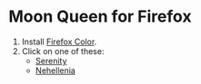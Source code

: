  # Moon Queen for Firefox

 1. Install [Firefox Color](https://addons.mozilla.org/en-US/firefox/addon/firefox-color/).
 2. Click on one of these:
    - [Serenity](https://color.firefox.com/?theme=XQAAAAIpAQAAAAAAAABBqYhm849SCia2CaaEGccwS-xMDPsqvXkIar5o0WDWO_h4EMNkQWg2NvYdwr-zQvOZWYy0pZ4KkpENDHdQKsWNQj5J0o75HNbauC6d5iDgjIFX1e0-QHnnyFQOC01kGNaoeooqSeV_f9S_WThd3NWIEeTCxsPjxRpZ8KtVsGvfw6lZktAcxdj1btJJOd_VBmZcg00auUWGTOomjFYabhFAdiZckUMDq2MxQt2LHDjYsljAv2Es2zaJ5Py0TRj_reTIyWb_mDqgAA)
    - [Nehellenia](https://color.firefox.com/?theme=XQAAAAInAQAAAAAAAABBqYhm849SCia2CaaEGccwS-xMDPr9Z-qwEt0Y78fEBV0s5T5VYT16hsxEvJlrkUJlz3WCw-bt9KK1thplGnd6OgiAko6INdKPBC-tDHKEbgGJ_aEUeeMwLx4Zxro8F_zmYJ0pf-QG6e10swEkZvOKzs-DjenLH8uw4FbJQvhthRE9lse51iDtQR4EkwlGXw03-fk4QHeRutrrDDgJjimILK_S25kyY4HgKs_ohq2BAKchSs1jkVxrgrtgQm__9Wb4YA)
